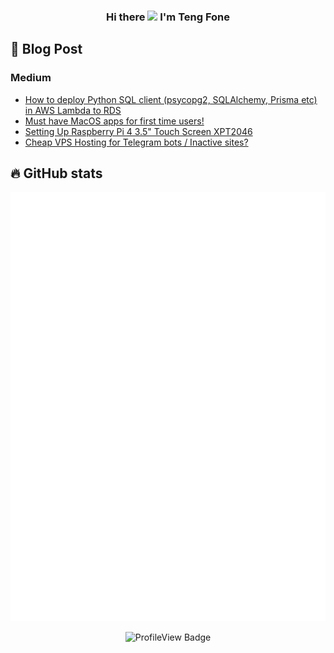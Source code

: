 <h3 align="center">
  Hi there <img src="https://media.giphy.com/media/hvRJCLFzcasrR4ia7z/giphy.gif" width="28"> I'm Teng Fone
</h3>

## 📰 Blog Post

### Medium
<!-- MEDIUM:START -->
- [How to deploy Python SQL client &lpar;psycopg2, SQLAlchemy, Prisma etc&rpar; in AWS Lambda to RDS](https://tengfone.medium.com/how-to-deploy-python-sql-client-psycopg2-sqlalchemy-prisma-etc-in-aws-lambda-to-rds-5e9d5e100f5d?source=rss-ad32a0ecc2ae------2)
- [Must have MacOS apps for first time users!](https://tengfone.medium.com/must-have-macos-apps-for-first-time-users-aa34b59d82b0?source=rss-ad32a0ecc2ae------2)
- [Setting Up Raspberry Pi 4 3.5&quot; Touch Screen XPT2046](https://tengfone.medium.com/setting-up-raspberry-pi-4-3-5-touch-screen-xpt2046-349e484a7813?source=rss-ad32a0ecc2ae------2)
- [Cheap VPS Hosting for Telegram bots / Inactive sites?](https://tengfone.medium.com/cheap-vps-hosting-for-telegram-bots-inactive-sites-e775a134d6aa?source=rss-ad32a0ecc2ae------2)
<!-- MEDIUM:END -->

## 🔥 GitHub stats

<p align="center">
  <!-- If you're using "main" as default branch -->
  <!-- From https://github.com/lowlighter/metrics -->
 <img src="https://github.com/tengfone/tengfone/blob/main/github-metrics.svg" alt="Github stats"/>
</p>

<p align = "center">
  <img src="https://komarev.com/ghpvc/?username=tengfone&color=green" alt="ProfileView Badge"/>
</p>
